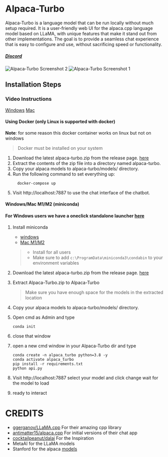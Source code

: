 # Alpaca-Turbo

Alpaca-Turbo is a language model that can be run locally without much setup required. It is a user-friendly web UI for the alpaca.cpp language model based on LLaMA, with unique features that make it stand out from other implementations. The goal is to provide a seamless chat experience that is easy to configure and use, without sacrificing speed or functionality.

##### [Discord](https://discord.gg/pm4JzCBHNn)

![Alpaca-Turbo Screenshot 2](./screenshots/screenshot2.png)
![Alpaca-Turbo Screenshot 1](./screenshots/screenshot1.png)

## Installation Steps

### Video Instructions
[Windows](https://drive.google.com/file/d/1771mvqo6LgU8El1A8-m4vxXHPE-gy91u/view?usp=sharing)
[Mac](https://www.youtube.com/watch?v=bGcrTGsSNaY)

#### Using Docker (only Linux is supported with docker)

**Note**: for some reason this docker container works on linux but not on windows

> Docker must be installed on your system

1. Download the latest alpaca-turbo.zip from the release page. [here](https://github.com/ViperX7/Alpaca-Turbo/releases/)
2. Extract the contents of the zip file into a directory named alpaca-turbo.
3. Copy your alpaca models to alpaca-turbo/models/ directory.
4. Run the following command to set everything up:
   ```
     docker-compose up
   ```
5. Visit http://localhost:7887 to use the chat interface of the chatbot.

#### Windows/Mac M1/M2 (miniconda)

#### For Windows users we have a oneclick standalone launcher [here](https://github.com/ViperX7/Alpaca-Turbo/releases/download/beta_v0.6/Alpaca-Turbo.exe)

1. Install miniconda 
    - [windows](https://repo.anaconda.com/miniconda/Miniconda3-latest-Windows-x86_64.exe) 
    - [Mac M1/M2](https://repo.anaconda.com/miniconda/Miniconda3-latest-MacOSX-arm64.pkg)

   > - Install for all users
   > - Make sure to add `c:\ProgramData\miniconda3\condabin` to your environment variables

2. Download the latest alpaca-turbo.zip from the release page. [here](https://github.com/ViperX7/Alpaca-Turbo/releases/)
3. Extract Alpaca-Turbo.zip to Alpaca-Turbo
   > Make sure you have enough space for the models in the extracted location
4. Copy your alpaca models to alpaca-turbo/models/ directory.
5. Open cmd as Admin and type
   ```
   conda init
   ```
6. close that window
7. open a new cmd window in your Alpaca-Turbo dir and type
   ```
   conda create -n alpaca_turbo python=3.8 -y
   conda activate alpaca_turbo
   pip install -r requirements.txt
   python api.py
   ```
8. Visit http://localhost:7887 select your model and click change wait for the model to load
9. ready to interact

# CREDITS

- [ggerganov/LLaMA.cpp](https://github.com/ggerganov/LLaMA.cpp) For their amazing cpp library
- [antimatter15/alpaca.cpp](https://github.com/antimatter15/alpaca.cpp) For initial versions of their chat app
- [cocktailpeanut/dalai](https://github.com/cocktailpeanut/dalai) For the Inspiration
- MetaAI for the LLaMA models
- Stanford for the alpaca [models](https://github.com/tatsu-lab/stanford_alpaca)
